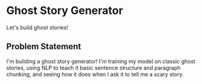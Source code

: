 # Ghost Story Generator

Let's build ghost stories!

## Problem Statement

I'm building a ghost story generator! I'm training my model on classic ghost stories, using NLP to teach it basic sentence structure and paragraph chunking, and seeing how it does when I ask it to tell me a scary story.